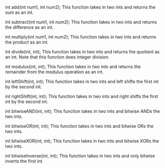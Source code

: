 

int add(int num1, int num2);
This function takes in two ints and returns the sum as an int.

int subtract(int num1, int num2);
This function takes in two ints and returns the difference as an int.

int multiply(int num1, int num2);
This function takes in two ints and returns the product as an int.

int divide(int, int);
This function takes in two ints and returns the quotient as an int. Note that this function does integer division.

int modulus(int, int);
This function takes in two ints and returns the remainder from the modulus operation as an int.

int leftShift(int, int);
This function takes in two ints and left shifts the first int by the second int.

int rightShift(int, int);
This function takes in two ints and right shifts the first int by the second int.

int bitwiseAND(int, int);
This function takes in two ints and bitwise ANDs the two ints.

int bitwiseOR(int, int);
This function takes in two ints and bitwise ORs the two ints.

int bitwiseXOR(int, int);
This function takes in two ints and bitwise XORs the two ints.

int bitwiseInverse(int, int);
This function takes in two ints and only bitwise inverts the first int.
